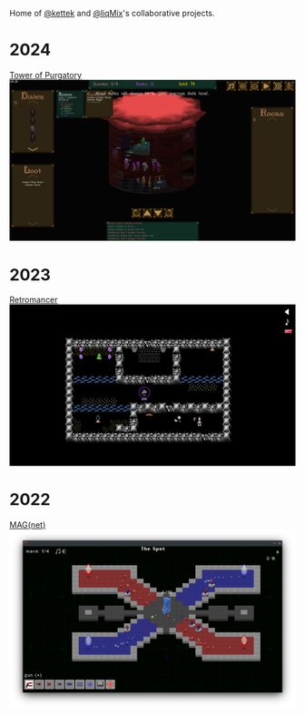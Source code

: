 Home of [@kettek](https://github.com/kettek) and [@liqMix](https://github.com/liqMix)'s collaborative projects.

# 2024

[Tower of Purgatory ![Screenshot of Turgatory](turgatory.png)](https://github.com/ketMix/turgatory)

# 2023

[Retromancer ![Screenshot of Retromancer](retromancer.png)](https://github.com/ketMix/retromancer)

# 2022

[MAG(net) ![Screenshot of MAG(net)](magnet.png)](https://github.com/ketMix/magnet)
